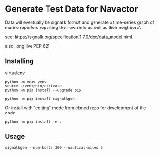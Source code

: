 Generate Test Data for Navactor
==============

Data will eventually be signal k format and generate a time-series graph of
marine reporters reporting their own info as well as their neighbors'.


see: https://signalk.org/specification/1.7.0/doc/data_model.html

also, long live PEP 621

Installing
-----------

virtualenv

```
python -m venv venv
source ./venv/bin/activate
python -m pip install --upgrade pip
```

```
python -m pip install signalkgen
```

Or install with "editing" mode from cloned repo for development of the code.

```
python -m pip install -e .
```

Usage
----------

```
signalkgen --num-boats 300 --nautical-miles 5
```
